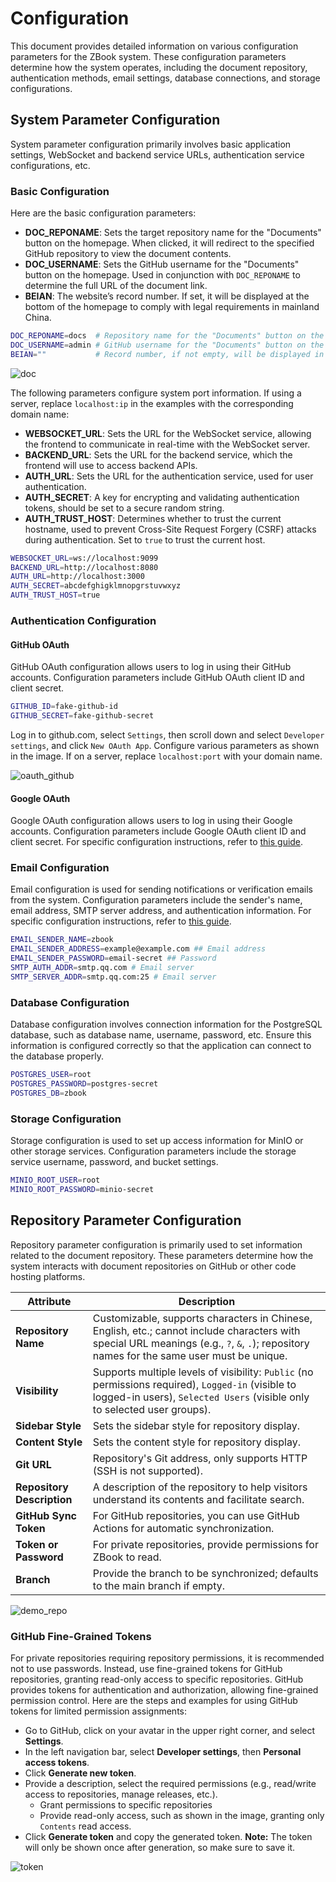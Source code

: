 # Configuration

This document provides detailed information on various configuration parameters for the ZBook system. These configuration parameters determine how the system operates, including the document repository, authentication methods, email settings, database connections, and storage configurations.

## System Parameter Configuration

System parameter configuration primarily involves basic application settings, WebSocket and backend service URLs, authentication service configurations, etc.

### Basic Configuration

Here are the basic configuration parameters:

- **DOC_REPONAME**: Sets the target repository name for the "Documents" button on the homepage. When clicked, it will redirect to the specified GitHub repository to view the document contents.
- **DOC_USERNAME**: Sets the GitHub username for the "Documents" button on the homepage. Used in conjunction with `DOC_REPONAME` to determine the full URL of the document link.
- **BEIAN**: The website’s record number. If set, it will be displayed at the bottom of the homepage to comply with legal requirements in mainland China.

```bash
DOC_REPONAME=docs  # Repository name for the "Documents" button on the homepage
DOC_USERNAME=admin # GitHub username for the "Documents" button on the homepage
BEIAN=""           # Record number, if not empty, will be displayed in the website's footer
```

![doc](./assets/doc.gif)

The following parameters configure system port information. If using a server, replace `localhost:ip` in the examples with the corresponding domain name:

- **WEBSOCKET_URL**: Sets the URL for the WebSocket service, allowing the frontend to communicate in real-time with the WebSocket server.
- **BACKEND_URL**: Sets the URL for the backend service, which the frontend will use to access backend APIs.
- **AUTH_URL**: Sets the URL for the authentication service, used for user authentication.
- **AUTH_SECRET**: A key for encrypting and validating authentication tokens, should be set to a secure random string.
- **AUTH_TRUST_HOST**: Determines whether to trust the current hostname, used to prevent Cross-Site Request Forgery (CSRF) attacks during authentication. Set to `true` to trust the current host.

```bash
WEBSOCKET_URL=ws://localhost:9099
BACKEND_URL=http://localhost:8080
AUTH_URL=http://localhost:3000
AUTH_SECRET=abcdefghigklmnopgrstuvwxyz
AUTH_TRUST_HOST=true
```

### Authentication Configuration

#### GitHub OAuth

GitHub OAuth configuration allows users to log in using their GitHub accounts. Configuration parameters include GitHub OAuth client ID and client secret.

```bash
GITHUB_ID=fake-github-id
GITHUB_SECRET=fake-github-secret
```

Log in to github.com, select `Settings`, then scroll down and select `Developer settings`, and click `New OAuth App`. Configure various parameters as shown in the image. If on a server, replace `localhost:port` with your domain name.

![oauth_github](./assets/oauth_github.gif)

#### Google OAuth

Google OAuth configuration allows users to log in using their Google accounts. Configuration parameters include Google OAuth client ID and client secret. For specific configuration instructions, refer to [this guide](https://medium.com/@tony.infisical/guide-to-using-oauth-2-0-to-access-google-apis-dead94d6866d).

### Email Configuration

Email configuration is used for sending notifications or verification emails from the system. Configuration parameters include the sender's name, email address, SMTP server address, and authentication information. For specific configuration instructions, refer to [this guide](https://mailtrap.io/blog/gmail-smtp/).

```bash
EMAIL_SENDER_NAME=zbook
EMAIL_SENDER_ADDRESS=example@example.com ## Email address
EMAIL_SENDER_PASSWORD=email-secret ## Password
SMTP_AUTH_ADDR=smtp.qq.com # Email server
SMTP_SERVER_ADDR=smtp.qq.com:25 # Email server
```

### Database Configuration

Database configuration involves connection information for the PostgreSQL database, such as database name, username, password, etc. Ensure this information is configured correctly so that the application can connect to the database properly.

```bash
POSTGRES_USER=root
POSTGRES_PASSWORD=postgres-secret
POSTGRES_DB=zbook
```

### Storage Configuration

Storage configuration is used to set up access information for MinIO or other storage services. Configuration parameters include the storage service username, password, and bucket settings.

```bash
MINIO_ROOT_USER=root
MINIO_ROOT_PASSWORD=minio-secret
```

## Repository Parameter Configuration

Repository parameter configuration is primarily used to set information related to the document repository. These parameters determine how the system interacts with document repositories on GitHub or other code hosting platforms.

| **Attribute**              | **Description**                                                                                                                                                                            |
| -------------------------- | ------------------------------------------------------------------------------------------------------------------------------------------------------------------------------------------ |
| **Repository Name**        | Customizable, supports characters in Chinese, English, etc.; cannot include characters with special URL meanings (e.g., `?`, `&`, `.`); repository names for the same user must be unique. |
| **Visibility**             | Supports multiple levels of visibility: `Public` (no permissions required), `Logged-in` (visible to logged-in users), `Selected Users` (visible only to selected user groups).             |
| **Sidebar Style**          | Sets the sidebar style for repository display.                                                                                                                                             |
| **Content Style**          | Sets the content style for repository display.                                                                                                                                             |
| **Git URL**                | Repository's Git address, only supports HTTP (SSH is not supported).                                                                                                                       |
| **Repository Description** | A description of the repository to help visitors understand its contents and facilitate search.                                                                                            |
| **GitHub Sync Token**      | For GitHub repositories, you can use GitHub Actions for automatic synchronization.                                                                                                         |
| **Token or Password**      | For private repositories, provide permissions for ZBook to read.                                                                                                                           |
| **Branch** | Provide the branch to be synchronized; defaults to the main branch if empty. |

![demo_repo](./assets/demo_repo.png)

### GitHub Fine-Grained Tokens

For private repositories requiring repository permissions, it is recommended not to use passwords. Instead, use fine-grained tokens for GitHub repositories, granting read-only access to specific repositories. GitHub provides tokens for authentication and authorization, allowing fine-grained permission control. Here are the steps and examples for using GitHub tokens for limited permission assignments:

- Go to GitHub, click on your avatar in the upper right corner, and select **Settings**.
- In the left navigation bar, select **Developer settings**, then **Personal access tokens**.
- Click **Generate new token**.
- Provide a description, select the required permissions (e.g., read/write access to repositories, manage releases, etc.).
  - Grant permissions to specific repositories
  - Provide read-only access, such as shown in the image, granting only `Contents` read access.
- Click **Generate token** and copy the generated token. **Note:** The token will only be shown once after generation, so make sure to save it.

![token](./assets/token.gif)
